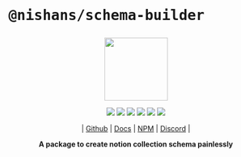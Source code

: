 # <pre>@nishans/schema-builder</pre>

<p align="center">
  <img width="125" src="https://github.com/Devorein/Nishan/blob/master/docs/static/img/schema-builder/logo.svg"/>
</p>

<p align="center">
  <img src="https://img.shields.io/bundlephobia/minzip/@nishans/schema-builder?label=minzipped&style=flat&color=%23bb0a1e"/>
  <img src="https://img.shields.io/npm/dw/@nishans/schema-builder?style=flat&color=orange"/>
  <img src="https://img.shields.io/github/issues/devorein/nishan/@nishans/schema-builder?color=yellow"/>
  <img src="https://img.shields.io/npm/v/@nishans/schema-builder?color=%2303C04A"/>
  <img src="https://img.shields.io/codecov/c/github/devorein/Nishan?flag=schema_builder&color=blue"/>
  <img src="https://img.shields.io/librariesio/release/npm/@nishans/schema-builder?color=%234B0082">
</p>

<p align="center">
  | <a href="https://github.com/Devorein/Nishan/tree/master/packages/schema-builder">Github</a> |
  <a href="https://nishan-docs.netlify.app/docs/schema-builder/">Docs</a> |
  <a href="https://www.npmjs.com/package/@nishans/schema-builder">NPM</a> |
  <a href="https://discord.com/invite/SpwHCz8ysx">Discord</a> |
</p>

<p align="center"><b>A package to create notion collection schema painlessly</b></p>